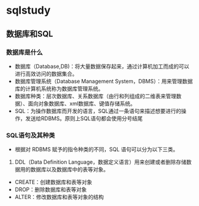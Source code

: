 # sqlstudy
## 数据库和SQL
### 数据库是什么
- 数据库（Database,DB)：将大量数据保存起来，通过计算机加工而成的可以进行高效访问的数据集合。
- 数据库管理系统（Database Management System，DBMS）：用来管理数据库的计算机系统称为数据库管理系统。
- 数据库种类：层次数据库、关系数据库（由行和列组成的二维表来管理数据）、面向对象数据库、xml数据库、键值存储系统。
- SQL：为操作数据库而开发的语言，SQL通过一条语句来描述想要进行的操作，发送给RDBMS。原则上SQL语句都会使用分号结尾

### SQL语句及其种类
- 根据对 RDBMS 赋予的指令种类的不同，SQL 语句可以分为以下三类。
1. DDL（Data Definition Language，数据定义语言）用来创建或者删除存储数据用的数据库以及数据库中的表等对象。
- CREATE：创建数据库和表等对象
- DROP：删除数据库和表等对象
- ALTER：修改数据库和表等对象的结构